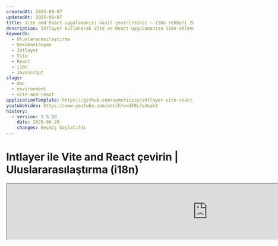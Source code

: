 ```yaml
---
createdAt: 2025-09-07
updatedAt: 2025-09-07
title: Vite and React uygulamanızı nasıl çevirirsiniz – i18n rehberi 2025
description: Intlayer kullanarak Vite ve React uygulamanıza i18n eklemeyi öğrenin. Bu kılavuzu takip ederek uygulamanızı çok dilli hale getirin.
keywords:
  - Uluslararasılaştırma
  - Dokümantasyon
  - Intlayer
  - Vite
  - React
  - i18n
  - JavaScript
slugs:
  - doc
  - environment
  - vite-and-react
applicationTemplate: https://github.com/aymericzip/intlayer-vite-react-template
youtubeVideo: https://www.youtube.com/watch?v=dS9L7uJeak4
history:
  - version: 5.5.10
    date: 2025-06-29
    changes: Geçmiş başlatıldı
---
```


# Intlayer ile Vite and React çevirin | Uluslararasılaştırma (i18n)

<iframe title="Vite ve React için en iyi i18n çözümü? Intlayer'ı keşfedin" class="m-auto aspect-[16/9] w-full overflow-hidden rounded-lg border-0" allow="autoplay; gyroscope;" loading="lazy" width="1080" height="auto" src="https://www.youtube.com/embed/dS9L7uJeak4?si=VaKmrYMmXjo3xpk2"/>

GitHub'da [Uygulama Şablonu](https://github.com/aymericzip/intlayer-vite-react-template)'na bakın.

## Intlayer Nedir?

**Intlayer**, modern web uygulamalarında çok dilli desteği basitleştirmek için tasarlanmış yenilikçi, açık kaynaklı bir uluslararasılaştırma (i18n) kütüphanesidir.

Intlayer ile şunları yapabilirsiniz:

- **Bileşen düzeyinde açıklayıcı sözlükler kullanarak çevirileri kolayca yönetin**.
- **Meta verileri, rotaları ve içeriği dinamik olarak yerelleştirin**.
- **Otomatik oluşturulan türlerle TypeScript desteği sağlayın**, böylece otomatik tamamlama ve hata algılama iyileşir.
- **Dinamik yerel ayar algılama ve anahtarlama gibi gelişmiş özelliklerden yararlanın**.

---

## Vite ve React Uygulamasında Intlayer Kurulumu İçin Adım Adım Kılavuz

### Adım 1: Bağımlılıkları Kurma

Gerekli paketleri npm kullanarak kurun:

```bash packageManager="npm"
npm install intlayer react-intlayer
npm install vite-intlayer --save-dev
```

```bash packageManager="pnpm"
pnpm add intlayer react-intlayer
pnpm add vite-intlayer --save-dev
```

```bash packageManager="yarn"
yarn add intlayer react-intlayer
yarn add vite-intlayer --save-dev
```

- **intlayer**

  Yapılandırma yönetimi, çeviri, [içerik bildirimi](https://github.com/aymericzip/intlayer/blob/main/docs/docs/en/dictionary/content_file.md), dönüştürme ve [CLI komutları](https://github.com/aymericzip/intlayer/blob/main/docs/docs/en/intlayer_cli.md) için uluslararasılaştırma araçları sağlayan çekirdek paket.

- **react-intlayer**
  React uygulamasıyla Intlayer'ı entegre eden paket. React uluslararasılaştırması için bağlam sağlayıcıları ve kancalar sağlar.

- **vite-intlayer**
  [Vite bundler](https://vite.dev/guide/why.html#why-bundle-for-production) ile Intlayer'ı entegre etmek için Vite eklentisini ve kullanıcının tercih ettiği yerel ayarı algılamak, çerezleri yönetmek ve URL yönlendirmesi yapmak için middleware'i içerir.

### Adım 2: Projenizi Yapılandırma

Uygulamanızın dillerini yapılandırmak için bir yapılandırma dosyası oluşturun:

```typescript fileName="intlayer.config.ts" codeFormat="typescript"
import { Locales, type IntlayerConfig } from "intlayer";

const config: IntlayerConfig = {
  internationalization: {
    locales: [
      Locales.ENGLISH,
      Locales.FRENCH,
      Locales.SPANISH,
      // Diğer yerel ayarlarınız
    ],
    defaultLocale: Locales.ENGLISH,
  },
};

export default config;
```

```javascript fileName="intlayer.config.mjs" codeFormat="esm"
import { Locales } from "intlayer";

/** @type {import('intlayer').IntlayerConfig} */
const config = {
  internationalization: {
    locales: [
      Locales.ENGLISH,
      Locales.FRENCH,
      Locales.SPANISH,
      // Diğer yerel ayarlarınız
    ],
    defaultLocale: Locales.ENGLISH,
  },
};

export default config;
```

```javascript fileName="intlayer.config.cjs" codeFormat="commonjs"
const { Locales } = require("intlayer");

/** @type {import('intlayer').IntlayerConfig} */
const config = {
  internationalization: {
    locales: [
      Locales.ENGLISH,
      Locales.FRENCH,
      Locales.SPANISH,
      // Diğer yerel ayarlarınız
    ],
    defaultLocale: Locales.ENGLISH,
  },
};

module.exports = config;
```

> Bu yapılandırma dosyası aracılığıyla, yerelleştirilmiş URL'leri, middleware yönlendirmesini, çerez adlarını, içerik bildiriminizin konumunu ve uzantısını, Intlayer günlüklerini konsolda devre dışı bırakmayı ve daha fazlasını ayarlayabilirsiniz. Kullanılabilir parametrelerin tam listesi için [yapılandırma dokümantasyonuna](https://github.com/aymericzip/intlayer/blob/main/docs/docs/en/configuration.md) bakın.

### Adım 3: Intlayer'ı Vite Yapılandırmanıza Entegre Etme

Vite yapılandırmanıza intlayer eklentisini ekleyin.

```typescript fileName="vite.config.ts" codeFormat="typescript"
import { defineConfig } from "vite";
import react from "@vitejs/plugin-react-swc";
import { intlayer } from "vite-intlayer";

// https://vitejs.dev/config/
export default defineConfig({
  plugins: [react(), intlayer()],
});
```

```javascript fileName="vite.config.mjs" codeFormat="esm"
import { defineConfig } from "vite";
import react from "@vitejs/plugin-react-swc";
import { intlayer } from "vite-intlayer";

// https://vitejs.dev/config/
export default defineConfig({
  plugins: [react(), intlayer()],
});
```

```javascript fileName="vite.config.cjs" codeFormat="commonjs"
const { defineConfig } = require("vite");
const react = "@vitejs/plugin-react-swc";
const { intlayer } = require("vite-intlayer");

// https://vitejs.dev/config/
module.exports = defineConfig({
  plugins: [react(), intlayer()],
});
```

> `intlayer()` Vite eklentisi, Vite ile Intlayer'ı entegre etmek için kullanılır. İçerik bildirimi dosyalarının oluşturulmasını sağlar ve bunları geliştirme modunda izler. Ayrıca Intlayer ortam değişkenlerini Vite uygulaması içinde tanımlar. Ek olarak, performansı optimize etmek için takma adlar sağlar.

### Adım 4: İçeriğinizi Bildirin

Çevirileri depolamak için içerik bildiriminizi oluşturun ve yönetin:

```tsx fileName="src/app.content.tsx" contentDeclarationFormat="typescript"
import { t, type Dictionary } from "intlayer";
import type { ReactNode } from "react";

const appContent = {
  key: "app",
  content: {
    viteLogo: t({
      en: "Vite logo",
      fr: "Logo Vite",
      es: "Logo Vite",
    }),
    reactLogo: t({
      en: "React logo",
      fr: "Logo React",
      es: "Logo React",
    }),

    title: "Vite + React",

    count: t({
      en: "count is ",
      fr: "le compte est ",
      es: "el recuento es ",
    }),

    edit: t<ReactNode>({
      en: (
        <>
          Edit <code>src/App.tsx</code> and save to test HMR
        </>
      ),
      fr: (
        <>
          Éditez <code>src/App.tsx</code> et enregistrez pour tester HMR
        </>
      ),
      es: (
        <>
          Edita <code>src/App.tsx</code> y guarda para probar HMR
        </>
      ),
    }),

    readTheDocs: t({
      en: "Click on the Vite and React logos to learn more",
      fr: "Cliquez sur les logos Vite et React pour en savoir plus",
      es: "Haga clic en los logotipos de Vite y React para obtener más información",
    }),
  },
} satisfies Dictionary;

export default appContent;
```

```javascript fileName="src/app.content.mjs" contentDeclarationFormat="esm"
import { t } from "intlayer";

/** @type {import('intlayer').Dictionary} */
const appContent = {
  key: "app",
  content: {
    viteLogo: t({
      en: "Vite logo",
      fr: "Logo Vite",
      es: "Logo Vite",
    }),
    reactLogo: t({
      en: "React logo",
      fr: "Logo React",
      es: "Logo React",
    }),

    title: "Vite + React",

    count: t({
      en: "count is ",
      fr: "le compte est ",
      es: "el recuento es ",
    }),

    edit:
      t <
      ReactNode >
      {
        // React düğümünü içeriğinizde kullanıyorsanız React'i içe aktarmayı unutmayın
        en: (
          <>
            Edit <code>src/App.tsx</code> and save to test HMR
          </>
        ),
        fr: (
          <>
            Éditez <code>src/App.tsx</code> et enregistrez pour tester HMR
          </>
        ),
        es: (
          <>
            Edita <code>src/App.tsx</code> y guarda para probar HMR
          </>
        ),
      },

    readTheDocs: t({
      en: "Click on the Vite and React logos to learn more",
      fr: "Cliquez sur les logos Vite et React pour en savoir plus",
      es: "Haga clic en los logotipos de Vite y React para obtener más información",
    }),
  },
};

export default appContent;
```

```javascript fileName="src/app.content.cjs" contentDeclarationFormat="commonjs"
const { t } = require("intlayer");

/** @type {import('intlayer').Dictionary} */
const appContent = {
  key: "app",
  content: {
    viteLogo: t({
      en: "Vite logo",
      fr: "Logo Vite",
      es: "Logo Vite",
    }),
    reactLogo: t({
      en: "React logo",
      fr: "Logo React",
      es: "Logo React",
    }),

    title: "Vite + React",

    count: t({
      en: "count is ",
      fr: "le compte est ",
      es: "el recuento es ",
    }),

    edit:
      t <
      ReactNode >
      {
        // React düğümünü içeriğinizde kullanıyorsanız React'i içe aktarmayı unutmayın
        en: (
          <>
            Edit <code>src/App.tsx</code> and save to test HMR
          </>
        ),
        fr: (
          <>
            Éditez <code>src/App.tsx</code> et enregistrez pour tester HMR
          </>
        ),
        es: (
          <>
            Edita <code>src/App.tsx</code> y guarda para probar HMR
          </>
        ),
      },

    readTheDocs: t({
      en: "Click on the Vite and React logos to learn more",
      fr: "Cliquez sur les logos Vite et React pour en savoir plus",
      es: "Haga clic en los logotipos de Vite ve React para obtener más bilgi",
    }),
  },
};

module.exports = appContent;
```

```json fileName="src/app.content.json" contentDeclarationFormat="json"
{
  "$schema": "https://intlayer.org/schema.json",
  "key": "app",
  "content": {
    "viteLogo": {
      "nodeType": "translation",
      "translation": {
        "en": "Vite logo",
        "fr": "Logo Vite",
        "es": "Logo Vite"
      }
    },
    "reactLogo": {
      "nodeType": "translation",
      "translation": {
        "en": "React logo",
        "fr": "Logo React",
        "es": "Logo React"
      }
    },
    "title": {
      "nodeType": "translation",
      "translation": {
        "en": "Vite + React",
        "fr": "Vite + React",
        "es": "Vite + React"
      }
    },
    "count": {
      "nodeType": "translation",
      "translation": {
        "en": "count is ",
        "fr": "le compte est ",
        "es": "el recuento es "
      }
    },
    "edit": {
      "nodeType": "translation",
      "translation": {
        "en": "Edit src/App.tsx and save to test HMR",
        "fr": "Éditez src/App.tsx et enregistrez pour tester HMR",
        "es": "Edita src/App.tsx y guarda para probar HMR"
      }
    },
    "readTheDocs": {
      "nodeType": "translation",
      "translation": {
        "en": "Click on the Vite and React logos to learn more",
        "fr": "Cliquez sur les logos Vite et React pour en savoir plus",
        "es": "Haga clic en los logotipos de Vite ve React para obtener más bilgi"
      }
    }
  }
}
```

> İçerik bildiriminiz uygulamanızın herhangi bir yerine yerleştirilebilir, yeter ki `contentDir` dizinine dahil edilsin (varsayılan olarak `./src`). Ve içerik bildirimi dosya uzantısı ile eşleşsin (varsayılan olarak `.content.{json,ts,tsx,js,jsx,mjs,mjx,cjs,cjx}`).

> Daha fazla ayrıntı için [içerik bildirimi dokümantasyonuna](https://github.com/aymericzip/intlayer/blob/main/docs/docs/en/dictionary/content_file.md) bakın.

> İçerik dosyanız TSX kodu içeriyorsa, `import React from "react";`'ı içerik dosyanıza dahil etmeyi düşünün.

### Adım 5: Kodunuzda Intlayer'ı Kullanın

Uygulamanız boyunca içerik sözlüklerinize erişin:

```tsx {5,9} fileName="src/App.tsx" codeFormat="typescript"
import { useState, type FC } from "react";
import reactLogo from "./assets/react.svg";
import viteLogo from "/vite.svg";
import "./App.css";
import { IntlayerProvider, useIntlayer } from "react-intlayer";

const AppContent: FC = () => {
  const [count, setCount] = useState(0);
  const content = useIntlayer("app");

  return (
    <>
      <div>
        <a href="https://vitejs.dev" target="_blank">
          <img src={viteLogo} className="logo" alt={content.viteLogo.value} />
        </a>
        <a href="https://react.dev" target="_blank">
          <img
            src={reactLogo}
            className="logo react"
            alt={content.reactLogo.value}
          />
        </a>
      </div>
      <h1>{content.title}</h1>
      <div className="card">
        <button onClick={() => setCount((count) => count + 1)}>
          {content.count}
          {count}
        </button>
        <p>{content.edit}</p>
      </div>
      <p className="read-the-docs">{content.readTheDocs}</p>
    </>
  );
};

const App: FC = () => (
  <IntlayerProvider>
    <AppContent />
  </IntlayerProvider>
);

export default App;
```

```tsx {5,9} fileName="src/App.msx" codeFormat="esm"
import { useState } from "react";
import reactLogo from "./assets/react.svg";
import viteLogo from "/vite.svg";
import "./App.css";
import { IntlayerProvider, useIntlayer } from "react-intlayer";

const AppContent = () => {
  const [count, setCount] = useState(0);
  const content = useIntlayer("app");

  return (
    <>
      <div>
        <a href="https://vitejs.dev" target="_blank">
          <img src={viteLogo} className="logo" alt={content.viteLogo.value} />
        </a>
        <a href="https://react.dev" target="_blank">
          <img
            src={reactLogo}
            className="logo react"
            alt={content.reactLogo.value}
          />
        </a>
      </div>
      <h1>{content.title}</h1>
      <div className="card">
        <button onClick={() => setCount((count) => count + 1)}>
          {content.count}
          {count}
        </button>
        <p>{content.edit}</p>
      </div>
      <p className="read-the-docs">{content.readTheDocs}</p>
    </>
  );
};

const App = () => (
  <IntlayerProvider>
    <AppContent />
  </IntlayerProvider>
);

export default App;
```

```tsx {5,9} fileName="src/App.csx" codeFormat="commonjs"
const { useState } = require("react");
const reactLogo = require("./assets/react.svg");
const viteLogo = require("/vite.svg");
require("./App.css");
const { IntlayerProvider, useIntlayer } = require("react-intlayer");

const AppContent = () => {
  const [count, setCount] = useState(0);
  const content = useIntlayer("app");

  return (
    <>
      <div>
        <a href="https://vitejs.dev" target="_blank">
          <img src={viteLogo} className="logo" alt={content.viteLogo.value} />
        </a>
        <a href="https://react.dev" target="_blank">
          <img
            src={reactLogo}
            className="logo react"
            alt={content.reactLogo.value}
          />
        </a>
      </div>
      <h1>{content.title}</h1>
      <div className="card">
        <button onClick={() => setCount((count) => count + 1)}>
          {content.count}
          {count}
        </button>
        <p>{content.edit}</p>
      </div>
      <p className="read-the-docs">{content.readTheDocs}</p>
    </>
  );
};

const App = () => (
  <IntlayerProvider>
    <AppContent />
  </IntlayerProvider>
);

module.exports = App;
```

> İçeriğinizi bir `string` niteliğinde kullanmak istediğinizde, `alt`, `title`, `href`, `aria-label` vb. gibi, işlevin değerini çağırmanız gerekir:

> ```jsx
> <img src={content.image.src.value} alt={content.image.value} />
> ```

> `useIntlayer` kancası hakkında daha fazla bilgi edinmek için [dokümantasyona](https://github.com/aymericzip/intlayer/blob/main/docs/docs/en/packages/react-intlayer/useIntlayer.md) bakın.

### (İsteğe Bağlı) Adım 6: İçeriğinizin Dilini Değiştirin

İçeriğinizin dilini değiştirmek için `useLocale` kancasından sağlanan `setLocale` işlevini kullanabilirsiniz. Bu işlev uygulamanın yerel ayarını ayarlamanıza ve içeriği buna göre güncellemenize olanak tanır.

```tsx fileName="src/components/LocaleSwitcher.tsx" codeFormat="typescript"
import type { FC } from "react";
import { Locales } from "intlayer";
import { useLocale } from "react-intlayer";

const LocaleSwitcher: FC = () => {
  const { setLocale } = useLocale();

  return (
    <button onClick={() => setLocale(Locales.ENGLISH)}>
      Dili İngilizce'ye Değiştir
    </button>
  );
};
```

```jsx fileName="src/components/LocaleSwitcher.msx" codeFormat="esm"
import { Locales } from "intlayer";
import { useLocale } from "react-intlayer";

const LocaleSwitcher = () => {
  const { setLocale } = useLocale();

  return (
    <button onClick={() => setLocale(Locales.ENGLISH)}>
      Dili İngilizce'ye Değiştir
    </button>
  );
};
```

```jsx fileName="src/components/LocaleSwitcher.csx" codeFormat="commonjs"
const { Locales } = require("intlayer");
const { useLocale } = require("react-intlayer");

const LocaleSwitcher = () => {
  const { setLocale } = useLocale();

  return (
    <button onClick={() => setLocale(Locales.ENGLISH)}>
      Dili İngilizce'ye Değiştir
    </button>
  );
};
```

> `useLocale` kancası hakkında daha fazla bilgi edinmek için [dokümantasyona](https://github.com/aymericzip/intlayer/blob/main/docs/docs/en/packages/react-intlayer/useLocale.md) bakın.

### (İsteğe Bağlı) Adım 7: Uygulamanıza Yerelleştirilmiş Yönlendirme Ekleyin

Bu adımın amacı, her dil için benzersiz rotalar oluşturmaktır. Bu, SEO ve SEO dostu URL'ler için kullanışlıdır.
Örnek:

```plaintext
- https://example.com/about
- https://example.com/es/about
- https://example.com/fr/about
```

> Varsayılan olarak, rotalar varsayılan yerel ayar için öneklenmez. Varsayılan yerel ayarı öneklemek istiyorsanız, yapılandırmanızda `middleware.prefixDefault` seçeneğini `true` olarak ayarlayabilirsiniz. Daha fazla bilgi için [yapılandırma dokümantasyonuna](https://github.com/aymericzip/intlayer/blob/main/docs/docs/en/configuration.md) bakın.

Uygulamanıza yerelleştirilmiş yönlendirme eklemek için, uygulamanızın rotalarını saran ve yerel ayar tabanlı yönlendirmeyi yöneten bir `LocaleRouter` bileşeni oluşturabilirsiniz. [React Router](https://reactrouter.com/home) kullanarak bir örnek aşağıda verilmiştir:

```tsx fileName="src/components/LocaleRouter.tsx"  codeFormat="typescript"
// Gerekli bağımlılıkları ve işlevleri içe aktar
import { type Locales, configuration, getPathWithoutLocale } from "intlayer"; // Intlayer'dan yardımcı işlevler ve türler
import type { FC, PropsWithChildren } from "react"; // React türleri işlevsel bileşenler ve props için
import { IntlayerProvider } from "react-intlayer"; // Uluslararasılaştırma bağlam sağlayıcısı
import {
  BrowserRouter,
  Routes,
  Route,
  Navigate,
  useLocation,
} from "react-router-dom"; // Navigasyonu yönetmek için yönlendirici bileşenleri

// Intlayer'dan yapılandırmayı çıkar
const { internationalization, middleware } = configuration;
const { locales, defaultLocale } = internationalization;

/**
 * Yerelleştirme ve uygun yerel ayar bağlamıyla çocukları saran bir bileşen.
 * URL tabanlı yerel ayar algılama ve doğrulama yönetir.
 */
const AppLocalized: FC<PropsWithChildren<{ locale: Locales }>> = ({
  children,
  locale,
}) => {
  const { pathname, search } = useLocation(); // Geçerli URL yolunu al

  // Sağlanmadıysa varsayılan yerel ayara geri dön
  const currentLocale = locale ?? defaultLocale;

  // Temel bir yol oluşturmak için yoldan yerel ayar önekini kaldır
  const pathWithoutLocale = getPathWithoutLocale(
    pathname // Geçerli URL yolu
  );

  /**
   * middleware.prefixDefault true ise, varsayılan yerel ayar her zaman öneklenmelidir.
   */
  if (middleware.prefixDefault) {
    // Yerel ayarı doğrula
    if (!locale || !locales.includes(locale)) {
      // Güncellenmiş yol ile varsayılan yerel ayara yönlendir
      return (
        <Navigate
          to={`/${defaultLocale}/${pathWithoutLocale}${search}`}
          replace // Geçerli geçmiş girişini yenisiyle değiştir
        />
      );
    }

    // Geçerli yerel ayarı ayarlayarak çocukları IntlayerProvider ile sar
    return (
      <IntlayerProvider locale={currentLocale}>{children}</IntlayerProvider>
    );
  } else {
    /**
     * middleware.prefixDefault false olduğunda, varsayılan yerel ayar öneklenmez.
     * Geçerli yerel ayar geçerli olduğundan ve varsayılan yerel ayar olmadığından emin ol.
     */
    if (
      currentLocale.toString() !== defaultLocale.toString() &&
      !locales
        .filter(
          (locale) => locale.toString() !== defaultLocale.toString() // Varsayılan yerel ayarı hariç tut
        )
        .includes(currentLocale) // Geçerli yerel ayar geçerli yerel ayarlar listesinde mi kontrol et
    ) {
      // Yerel ayar öneki olmadan yola yönlendir
      return <Navigate to={`${pathWithoutLocale}${search}`} replace />;
    }

    // Geçerli yerel ayarı ayarlayarak çocukları IntlayerProvider ile sar
    return (
      <IntlayerProvider locale={currentLocale}>{children}</IntlayerProvider>
    );
  }
};

/**
 * Yerel ayar özel rotaları ayarlayan bir yönlendirici bileşen.
 * React Router kullanarak navigasyonu yönetir ve yerelleştirilmiş bileşenleri işler.
 */
export const LocaleRouter: FC<PropsWithChildren> = ({ children }) => (
  <BrowserRouter>
    <Routes>
      {locales
        .filter(
          (locale) => middleware.prefixDefault || locale !== defaultLocale
        )
        .map((locale) => (
          <Route
            // Yerel ayarı yakalayan rota deseni (örneğin, /en/, /fr/) ve sonraki tüm yolları eşleştir
            path={`/${locale}/*`}
            key={locale}
            element={<AppLocalized locale={locale}>{children}</AppLocalized>} // Yerel ayar yönetimiyle çocukları sar
          />
        ))}

      {
        // Varsayılan yerel ayar öneki devre dışı bırakılmışsa, kök yolda çocukları doğrudan işle
        !middleware.prefixDefault && (
          <Route
            path="*"
            element={
              <AppLocalized locale={defaultLocale}>{children}</AppLocalized>
            } // Yerel ayar yönetimiyle çocukları sar
          />
        )
      }
    </Routes>
  </BrowserRouter>
);
```

```jsx fileName="src/components/LocaleRouter.mjx" codeFormat="esm"
// Gerekli bağımlılıkları ve işlevleri içe aktar
import { configuration, getPathWithoutLocale } from "intlayer"; // Intlayer'dan yardımcı işlevler ve türler
// Intlayer'dan yardımcı işlevler ve türler
import { IntlayerProvider } from "react-intlayer"; // Uluslararasılaştırma bağlam sağlayıcısı
import {
  BrowserRouter,
  Routes,
  Route,
  Navigate,
  useLocation,
} from "react-router-dom"; // Navigasyonu yönetmek için yönlendirici bileşenleri

// Intlayer'dan yapılandırmayı çıkar
const { internationalization, middleware } = configuration;
const { locales, defaultLocale } = internationalization;

/**
 * Yerelleştirme ve uygun yerel ayar bağlamıyla çocukları saran bir bileşen.
 * URL tabanlı yerel ayar algılama ve doğrulama yönetir.
 */
const AppLocalized = ({ children, locale }) => {
  const { pathname, search } = useLocation(); // Geçerli URL yolunu al

  // Sağlanmadıysa varsayılan yerel ayara geri dön
  const currentLocale = locale ?? defaultLocale;

  // Temel bir yol oluşturmak için yoldan yerel ayar önekini kaldır
  const pathWithoutLocale = getPathWithoutLocale(
    pathname // Geçerli URL yolu
  );

  /**
   * middleware.prefixDefault true ise, varsayılan yerel ayar her zaman öneklenmelidir.
   */
  if (middleware.prefixDefault) {
    // Yerel ayarı doğrula
    if (!locale || !locales.includes(locale)) {
      // Güncellenmiş yol ile varsayılan yerel ayara yönlendir
      return (
        <Navigate
          to={`/${defaultLocale}/${pathWithoutLocale}${search}`}
          replace // Geçerli geçmiş girişini yenisiyle değiştir
        />
      );
    }

    // Geçerli yerel ayarı ayarlayarak çocukları IntlayerProvider ile sar
    return (
      <IntlayerProvider locale={currentLocale}>{children}</IntlayerProvider>
    );
  } else {
    /**
     * middleware.prefixDefault false olduğunda, varsayılan yerel ayar öneklenmez.
     * Geçerli yerel ayar geçerli olduğundan ve varsayılan yerel ayar olmadığından emin ol.
     */
    if (
      currentLocale.toString() !== defaultLocale.toString() &&
      !locales
        .filter(
          (locale) => locale.toString() !== defaultLocale.toString() // Varsayılan yerel ayarı hariç tut
        )
        .includes(currentLocale) // Geçerli yerel ayar geçerli yerel ayarlar listesinde mi kontrol et
    ) {
      // Yerel ayar öneki olmadan yola yönlendir
      return <Navigate to={`${pathWithoutLocale}${search}`} replace />;
    }

    // Geçerli yerel ayarı ayarlayarak çocukları IntlayerProvider ile sar
    return (
      <IntlayerProvider locale={currentLocale}>{children}</IntlayerProvider>
    );
  }
};

/**
 * Yerel ayar özel rotaları ayarlayan bir yönlendirici bileşen.
 * React Router kullanarak navigasyonu yönetir ve yerelleştirilmiş bileşenleri işler.
 */
export const LocaleRouter = ({ children }) => (
  <BrowserRouter>
    <Routes>
      {locales
        .filter(
          (locale) => middleware.prefixDefault || locale !== defaultLocale
        )
        .map((locale) => (
          <Route
            // Yerel ayarı yakalayan rota deseni (örneğin, /en/, /fr/) ve sonraki tüm yolları eşleştir
            path={`/${locale}/*`}
            key={locale}
            element={<AppLocalized locale={locale}>{children}</AppLocalized>} // Yerel ayar yönetimiyle çocukları sar
          />
        ))}

      {
        // Varsayılan yerel ayar öneki devre dışı bırakılmışsa, kök yolda çocukları doğrudan işle
        !middleware.prefixDefault && (
          <Route
            path="*"
            element={
              <AppLocalized locale={defaultLocale}>{children}</AppLocalized>
            } // Yerel ayar yönetimiyle çocukları sar
          />
        )
      }
    </Routes>
  </BrowserRouter>
);
```

```jsx fileName="src/components/LocaleRouter.cjx" codeFormat="commonjs"
// Gerekli bağımlılıkları ve işlevleri içe aktar
const { configuration, getPathWithoutLocale } = require("intlayer"); // Intlayer'dan yardımcı işlevler ve türler
const { IntlayerProvider, useLocale } = require("react-intlayer"); // Uluslararasılaştırma bağlam sağlayıcısı
const {
  BrowserRouter,
  Routes,
  Route,
  Navigate,
  useLocation,
} = require("react-router-dom"); // Navigasyonu yönetmek için yönlendirici bileşenleri

// Intlayer'dan yapılandırmayı çıkar
const { internationalization, middleware } = configuration;
const { locales, defaultLocale } = internationalization;

/**
 * Yerelleştirme ve uygun yerel ayar bağlamıyla çocukları saran bir bileşen.
 * URL tabanlı yerel ayar algılama ve doğrulama yönetir.
 */
const AppLocalized = ({ children, locale }) => {
  const { pathname, search } = useLocation(); // Geçerli URL yolunu al

  // Sağlanmadıysa varsayılan yerel ayara geri dön
  const currentLocale = locale ?? defaultLocale;

  // Temel bir yol oluşturmak için yoldan yerel ayar önekini kaldır
  const pathWithoutLocale = getPathWithoutLocale(
    pathname // Geçerli URL yolu
  );

  /**
   * middleware.prefixDefault true ise, varsayılan yerel ayar her zaman öneklenmelidir.
   */
  if (middleware.prefixDefault) {
    // Yerel ayarı doğrula
    if (!locale || !locales.includes(locale)) {
      // Güncellenmiş yol ile varsayılan yerel ayara yönlendir
      return (
        <Navigate
          to={`/${defaultLocale}/${pathWithoutLocale}${search}`}
          replace // Geçerli geçmiş girişini yenisiyle değiştir
        />
      );
    }

    // Geçerli yerel ayarı ayarlayarak çocukları IntlayerProvider ile sar
    return (
      <IntlayerProvider locale={currentLocale}>{children}</IntlayerProvider>
    );
  } else {
    /**
     * middleware.prefixDefault false olduğunda, varsayılan yerel ayar öneklenmez.
     * Geçerli yerel ayar geçerli olduğundan ve varsayılan yerel ayar olmadığından emin ol.
     */
    if (
      currentLocale.toString() !== defaultLocale.toString() &&
      !locales
        .filter(
          (locale) => locale.toString() !== defaultLocale.toString() // Varsayılan yerel ayarı hariç tut
        )
        .includes(currentLocale) // Geçerli yerel ayar geçerli yerel ayarlar listesinde mi kontrol et
    ) {
      // Yerel ayar öneki olmadan yola yönlendir
      return <Navigate to={`${pathWithoutLocale}${search}`} replace />;
    }

    // Geçerli yerel ayarı ayarlayarak çocukları IntlayerProvider ile sar
    return (
      <IntlayerProvider locale={currentLocale}>{children}</IntlayerProvider>
    );
  }
};

/**
 * Yerel ayar özel rotaları ayarlayan bir yönlendirici bileşen.
 * React Router kullanarak navigasyonu yönetir ve yerelleştirilmiş bileşenleri işler.
 */
const LocaleRouter = ({ children }) => (
  <BrowserRouter>
    <Routes>
      {locales
        .filter(
          (locale) => middleware.prefixDefault || locale !== defaultLocale
        )
        .map((locale) => (
          <Route
            // Yerel ayarı yakalayan rota deseni (örneğin, /en/, /fr/) ve sonraki tüm yolları eşleştir
            path={`/${locale}/*`}
            key={locale}
            element={<AppLocalized locale={locale}>{children}</AppLocalized>} // Yerel ayar yönetimiyle çocukları sar
          />
        ))}

      {
        // Varsayılan yerel ayar öneki devre dışı bırakılmışsa, kök yolda çocukları doğrudan işle
        !middleware.prefixDefault && (
          <Route
            path="*"
            element={
              <AppLocalized locale={defaultLocale}>{children}</AppLocalized>
            } // Yerel ayar yönetimiyle çocukları sar
          />
        )
      }
    </Routes>
  </BrowserRouter>
);
```

Ardından, `LocaleRouter` bileşenini uygulamanızda kullanabilirsiniz:

```tsx fileName="src/App.tsx" codeFormat="typescript"
import { LocaleRouter } from "./components/LocaleRouter";
import type { FC } from "react";

// ... AppContent bileşeniniz

const App: FC = () => (
  <LocaleRouter>
    <AppContent />
  </LocaleRouter>
);
```

```jsx fileName="src/App.mjx" codeFormat="esm"
import { LocaleRouter } from "./components/LocaleRouter";

// ... AppContent bileşeniniz

const App = () => (
  <LocaleRouter>
    <AppContent />
  </LocaleRouter>
);
```

```jsx fileName="src/App.cjx" codeFormat="commonjs"
const { LocaleRouter } = require("./components/LocaleRouter");

// ... AppContent bileşeniniz

const App = () => (
  <LocaleRouter>
    <AppContent />
  </LocaleRouter>
);
```

Paralel olarak, uygulamanıza sunucu tarafı yönlendirme eklemek için `intlayerMiddleware`'i de kullanabilirsiniz. Bu eklenti, URL'ye göre geçerli yerel ayarı otomatik olarak algılar ve uygun yerel ayar çerezini ayarlar. Hiç yerel ayar belirtilmezse, eklenti kullanıcının tarayıcı dil tercihlerine göre en uygun yerel ayarı belirler. Hiç yerel ayar algılanmazsa, varsayılan yerel ayara yönlendirir.

> Not: Üretimde `intlayerMiddleware`'i kullanmak için `vite-intlayer` paketini `devDependencies`'den `dependencies`'e taşımalısınız.

```typescript {3,7} fileName="vite.config.ts" codeFormat="typescript"
import { defineConfig } from "vite";
import react from "@vitejs/plugin-react-swc";
import { intlayer, intlayerMiddleware } from "vite-intlayer";

// https://vitejs.dev/config/
export default defineConfig({
  plugins: [react(), intlayer(), intlayerMiddleware()],
});
```

```javascript {3,7} fileName="vite.config.mjs" codeFormat="esm"
import { defineConfig } from "vite";
import react from "@vitejs/plugin-react-swc";
import { intlayer, intlayerMiddleware } from "vite-intlayer";

// https://vitejs.dev/config/
export default defineConfig({
  plugins: [react(), intlayer(), intlayerMiddleware()],
});
```

```javascript {3,7} fileName="vite.config.cjs" codeFormat="commonjs"
const { defineConfig } = require("vite");
const react = "@vitejs/plugin-react-swc";
const { intlayer, intlayerMiddleware } = require("vite-intlayer");

// https://vitejs.dev/config/
module.exports = defineConfig({
  plugins: [react(), intlayer(), intlayerMiddleware()],
});
```

### (İsteğe Bağlı) Adım 8: Yerel ayar değiştiğinde URL'yi değiştirin

Yerel ayar değiştiğinde URL'yi değiştirmek için `useLocale` kancasından sağlanan `onLocaleChange` prop'unu kullanabilirsiniz. Paralel olarak, URL yolunu güncellemek için `useLocation` ve `useNavigate` kancalarını `react-router-dom`'dan kullanabilirsiniz.

```tsx fileName="src/components/LocaleSwitcher.tsx" codeFormat="typescript"
import { useLocation, useNavigate } from "react-router-dom";
import {
  Locales,
  getHTMLTextDir,
  getLocaleName,
  getLocalizedUrl,
} from "intlayer";
import { useLocale } from "react-intlayer";
import { type FC } from "react";

const LocaleSwitcher: FC = () => {
  const { pathname, search } = useLocation(); // Geçerli URL yolunu al. Örnek: /fr/about?foo=bar
  const navigate = useNavigate();

  const { locale, availableLocales, setLocale } = useLocale({
    onLocaleChange: (locale) => {
      // Güncellenmiş yerel ayar ile URL'yi oluştur
      // Örnek: /es/about?foo=bar
      const pathWithLocale = getLocalizedUrl(`${pathname}${search}`, locale);

      // URL yolunu güncelle
      navigate(pathWithLocale);
    },
  });

  return (
    <div>
      <button popoverTarget="localePopover">{getLocaleName(locale)}</button>
      <div id="localePopover" popover="auto">
        {availableLocales.map((localeItem) => (
          <a
            href={getLocalizedUrl(location.pathname, localeItem)}
            hrefLang={localeItem}
            aria-current={locale === localeItem ? "page" : undefined}
            onClick={(e) => {
              e.preventDefault();
              setLocale(localeItem);
            }}
            key={localeItem}
          >
            <span>
              {/* Yerel ayar - örn. FR */}
              {localeItem}
            </span>
            <span>
              {/* Kendi yerel ayarındaki dil - örn. Français */}
              {getLocaleName(localeItem, locale)}
            </span>
            <span dir={getHTMLTextDir(localeItem)} lang={localeItem}>
              {/* Geçerli yerel ayar set edildiğinde İspanyolca olarak Fransızca - örn. Francés */}
              {getLocaleName(localeItem)}
            </span>
            <span dir="ltr" lang={Locales.ENGLISH}>
              {/* İngilizce olarak dil - örn. French */}
              {getLocaleName(localeItem, Locales.ENGLISH)}
            </span>
          </a>
        ))}
      </div>
    </div>
  );
};
```

```jsx fileName="src/components/LocaleSwitcher.msx" codeFormat="esm"
import { useLocation, useNavigate } from "react-router-dom";
import {
  Locales,
  getHTMLTextDir,
  getLocaleName,
  getLocalizedUrl,
} from "intlayer";
import { useLocale } from "react-intlayer";

const LocaleSwitcher = () => {
  const { pathname, search } = useLocation(); // Geçerli URL yolunu al. Örnek: /fr/about?foo=bar
  const navigate = useNavigate();

  const { locale, availableLocales, setLocale } = useLocale({
    onLocaleChange: (locale) => {
      // Güncellenmiş yerel ayar ile URL'yi oluştur
      // Örnek: /es/about?foo=bar
      const pathWithLocale = getLocalizedUrl(`${pathname}${search}`, locale);

      // URL yolunu güncelle
      navigate(pathWithLocale);
    },
  });

  return (
    <div>
      <button popoverTarget="localePopover">{getLocaleName(locale)}</button>
      <div id="localePopover" popover="auto">
        {availableLocales.map((localeItem) => (
          <a
            href={getLocalizedUrl(location.pathname, localeItem)}
            hrefLang={localeItem}
            aria-current={locale === localeItem ? "page" : undefined}
            onClick={(e) => {
              e.preventDefault();
              setLocale(localeItem);
            }}
            key={localeItem}
          >
            <span>
              {/* Yerel ayar - örn. FR */}
              {localeItem}
            </span>
            <span>
              {/* Kendi yerel ayarındaki dil - örn. Français */}
              {getLocaleName(localeItem, locale)}
            </span>
            <span dir={getHTMLTextDir(localeItem)} lang={localeItem}>
              {/* Geçerli yerel ayar set edildiğinde İspanyolca olarak Fransızca - örn. Francés */}
              {getLocaleName(localeItem)}
            </span>
            <span dir="ltr" lang={Locales.ENGLISH}>
              {/* İngilizce olarak dil - örn. French */}
              {getLocaleName(localeItem, Locales.ENGLISH)}
            </span>
          </a>
        ))}
      </div>
    </div>
  );
};
```

```jsx fileName="src/components/LocaleSwitcher.csx" codeFormat="commonjs"
const { useLocation, useNavigate } = require("react-router-dom");
const {
  Locales,
  getHTMLTextDir,
  getLocaleName,
  getLocalizedUrl,
} = require("intlayer");
const { useLocale } = require("react-intlayer");

const LocaleSwitcher = () => {
  const { pathname, search } = useLocation(); // Geçerli URL yolunu al. Örnek: /fr/about?foo=bar
  const navigate = useNavigate();

  const { locale, availableLocales, setLocale } = useLocale({
    onLocaleChange: (locale) => {
      // Güncellenmiş yerel ayar ile URL'yi oluştur
      // Örnek: /es/about?foo=bar
      const pathWithLocale = getLocalizedUrl(`${pathname}${search}`, locale);

      // URL yolunu güncelle
      navigate(pathWithLocale);
    },
  });

  return (
    <div>
      <button popoverTarget="localePopover">{getLocaleName(locale)}</button>
      <div id="localePopover" popover="auto">
        {availableLocales.map((localeItem) => (
          <a
            href={getLocalizedUrl(location.pathname, localeItem)}
            hrefLang={localeItem}
            aria-current={locale === localeItem ? "page" : undefined}
            onClick={(e) => {
              e.preventDefault();
              setLocale(localeItem);
            }}
            key={localeItem}
          >
            <span>
              {/* Yerel ayar - örn. FR */}
              {localeItem}
            </span>
            <span>
              {/* Kendi yerel ayarındaki dil - örn. Français */}
              {getLocaleName(localeItem, locale)}
            </span>
            <span dir={getHTMLTextDir(localeItem)} lang={localeItem}>
              {/* Geçerli yerel ayar set edildiğinde İspanyolca olarak Fransızca - örn. Francés */}
              {getLocaleName(localeItem)}
            </span>
            <span dir="ltr" lang={Locales.ENGLISH}>
              {/* İngilizce olarak dil - örn. French */}
              {getLocaleName(localeItem, Locales.ENGLISH)}
            </span>
          </a>
        ))}
      </div>
    </div>
  );
};
```

> Dokümantasyon referansları:
>
> - [`useLocale` kancası](https://github.com/aymericzip/intlayer/blob/main/docs/docs/en/packages/react-intlayer/useLocale.md)
> - [`getLocaleName` kancası](https://github.com/aymericzip/intlayer/blob/main/docs/docs/en/packages/intlayer/getLocaleName.md)
> - [`getLocalizedUrl` kancası](https://github.com/aymericzip/intlayer/blob/main/docs/docs/en/packages/intlayer/getLocalizedUrl.md)
> - [`getHTMLTextDir` kancası](https://github.com/aymericzip/intlayer/blob/main/docs/docs/en/packages/intlayer/getHTMLTextDir.md)
> - [`hrefLang` niteliği](https://developers.google.com/search/docs/specialty/international/localized-versions?hl=fr)
> - [`lang` niteliği](https://developer.mozilla.org/en-US/docs/Web/HTML/Global_attributes/lang)
> - [`dir` niteliği](https://developer.mozilla.org/en-US/docs/Web/HTML/Global_attributes/dir)
> - [`aria-current` niteliği](https://developer.mozilla.org/en-US/docs/Web/Accessibility/ARIA/Attributes/aria-current)

Aşağıda **güncellenmiş Adım 9** açıklamalar ve iyileştirilmiş kod örnekleriyle eklenmiştir:

---

### (İsteğe Bağlı) Adım 9: HTML Dil ve Yön Niteliklerini Değiştirin

Uygulamanız birden fazla dili desteklediğinde, geçerli yerel ayar ile eşleşmesi için `<html>` etiketinin `lang` ve `dir` niteliklerini güncellemek önemlidir. Bunu yapmak şunları sağlar:

- **Erişilebilirlik**: Ekran okuyucular ve yardımcı teknolojiler, içeriği doğru şekilde telaffuz etmek ve yorumlamak için doğru `lang` niteliğine güvenir.
- **Metin İşleme**: `dir` (yön) niteliği, metnin doğru sırada işlenmesini sağlar (örneğin, İngilizce için soldan sağa, Arapça veya İbranice için sağdan sola), okunabilirlik için gereklidir.
- **SEO**: Arama motorları, sayfanızın dilini belirlemek için `lang` niteliğini kullanır, arama sonuçlarında doğru yerelleştirilmiş içeriği sunmaya yardımcı olur.

Yerel ayar değiştiğinde bu nitelikleri dinamik olarak güncellemek, tüm desteklenen diller için tutarlı ve erişilebilir bir deneyim sağlar.

#### Kancayı Uygulama

Geçerli yerel ayara göre HTML niteliklerini yöneten özel bir kanca oluşturun. Kanca yerel ayar değişikliklerini dinler ve nitelikleri buna göre günceller:

```tsx fileName="src/hooks/useI18nHTMLAttributes.tsx" codeFormat="typescript"
import { useEffect } from "react";
import { useLocale } from "react-intlayer";
import { getHTMLTextDir } from "intlayer";

/**
 * Geçerli yerel ayara göre HTML <html> etiketinin `lang` ve `dir` niteliklerini günceller.
 * - `lang`: Tarayıcılara ve arama motorlarına sayfanın dilini bildirir.
 * - `dir`: Geçerli yerel ayara göre doğru okuma sırasını (örneğin, İngilizce için 'ltr', Arapça için 'rtl') sağlar.
 *
 * Bu dinamik güncelleme, uygun metin işleme, erişilebilirlik ve SEO için gereklidir.
 */
export const useI18nHTMLAttributes = () => {
  const { locale } = useLocale();

  useEffect(() => {
    // Geçerli yerel ayara dil niteliğini ayarla
    document.documentElement.lang = locale;

    // Geçerli yerel ayara göre metin yönünü ayarla
    document.documentElement.dir = getHTMLTextDir(locale);
  }, [locale]);
};
```

```jsx fileName="src/hooks/useI18nHTMLAttributes.msx" codeFormat="esm"
import { useEffect } from "react";
import { useLocale } from "react-intlayer";
import { getHTMLTextDir } from "intlayer";

/**
 * Geçerli yerel ayara göre HTML <html> etiketinin `lang` ve `dir` niteliklerini günceller.
 * - `lang`: Tarayıcılara ve arama motorlarına sayfanın dilini bildirir.
 * - `dir`: Geçerli yerel ayara göre doğru okuma sırasını (örneğin, İngilizce için 'ltr', Arapça için 'rtl') sağlar.
 *
 * Bu dinamik güncelleme, uygun metin işleme, erişilebilirlik ve SEO için gereklidir.
 */
export const useI18nHTMLAttributes = () => {
  const { locale } = useLocale();

  useEffect(() => {
    // Geçerli yerel ayara dil niteliğini ayarla
    document.documentElement.lang = locale;

    // Geçerli yerel ayara göre metin yönünü ayarla
    document.documentElement.dir = getHTMLTextDir(locale);
  }, [locale]);
};
```

```jsx fileName="src/hooks/useI18nHTMLAttributes.csx" codeFormat="commonjs"
const { useEffect } = require("react");
const { useLocale } = require("react-intlayer";
const { getHTMLTextDir } = require("intlayer");

/**
 * Geçerli yerel ayara göre HTML <html> etiketinin `lang` ve `dir` niteliklerini günceller.
 * - `lang`: Tarayıcılara ve arama motorlarına sayfanın dilini bildirir.
 * - `dir`: Geçerli yerel ayara göre doğru okuma sırasını (örneğin, İngilizce için 'ltr', Arapça için 'rtl') sağlar.
 *
 * Bu dinamik güncelleme, uygun metin işleme, erişilebilirlik ve SEO için gereklidir.
 */
const useI18nHTMLAttributes = () => {
  const { locale } = useLocale();

  useEffect(() => {
    // Geçerli yerel ayara dil niteliğini ayarla
    document.documentElement.lang = locale;

    // Geçerli yerel ayara göre metin yönünü ayarla
    document.documentElement.dir = getHTMLTextDir(locale);
  }, [locale]);
};

module.exports = { useI18nHTMLAttributes };
```

#### Uygulamanızda Kancayı Kullanma

Yerel ayar değiştiğinde HTML niteliklerinin güncellenmesi için kancayı ana bileşeninizde entegre edin:

```tsx fileName="src/App.tsx" codeFormat="typescript"
import type { FC } from "react";
import { IntlayerProvider, useIntlayer } from "react-intlayer";
import { useI18nHTMLAttributes } from "./hooks/useI18nHTMLAttributes";
import "./App.css";

const AppContent: FC = () => {
  // Kancayı kullanarak yerel ayara göre <html> etiketinin lang ve dir niteliklerini güncelle
  useI18nHTMLAttributes();

  // ... Rest of your component
};

const App: FC = () => (
  <IntlayerProvider>
    <AppContent />
  </IntlayerProvider>
);

export default App;
```

```jsx fileName="src/App.msx" codeFormat="esm"
import { IntlayerProvider, useIntlayer } from "react-intlayer";
import { useI18nHTMLAttributes } from "./hooks/useI18nHTMLAttributes";
import "./App.css";

const AppContent = () => {
  // Kancayı kullanarak yerel ayara göre <html> etiketinin lang ve dir niteliklerini güncelle
  useI18nHTMLAttributes();

  // ... Rest of your component
};

const App = () => (
  <IntlayerProvider>
    <AppContent />
  </IntlayerProvider>
);

export default App;
```

```jsx fileName="src/App.csx" codeFormat="commonjs"
const { FC } = require("react");
const { IntlayerProvider, useIntlayer } = require("react-intlayer");
const { useI18nHTMLAttributes } = require("./hooks/useI18nHTMLAttributes");
require("./App.css");

const AppContent = () => {
  // Kancayı kullanarak yerel ayara göre <html> etiketinin lang ve dir niteliklerini güncelle
  useI18nHTMLAttributes();

  // ... Rest of your component
};

const App = () => (
  <IntlayerProvider>
    <AppContent />
  </IntlayerProvider>
);

module.exports = App;
```

Bu değişiklikleri uygulayarak uygulamanız şunları sağlayacak:

- **Dil** (`lang`) niteliği, SEO ve tarayıcı davranışı için geçerli yerel ayarı doğru şekilde yansıtacak.
- **Metin yönü** (`dir`) niteliği, farklı okuma sıralarına sahip diller için okunabilirliği ve kullanılabilirliği geliştirecek.
- Daha **erişilebilir** bir deneyim sağlayacak, çünkü yardımcı teknolojiler bu niteliklere optimum şekilde çalışmak için güvenir.

### (İsteğe Bağlı) Adım 10: Yerelleştirilmiş Bağlantı Bileşeni Oluşturun

Uygulamanızın navigasyonu geçerli yerel ayarı saygı gösterdiğinden emin olmak için özel bir `Link` bileşeni oluşturabilirsiniz. Bu bileşen dahili URL'leri otomatik olarak geçerli dille önekler, böylece. Örneğin, bir Fransızca konuşan kullanıcı "Hakkında" sayfasına giden bir bağlantıya tıkladığında, `/about` yerine `/fr/about`'a yönlendirilir.

Bu davranış çeşitli nedenlerle kullanışlıdır:

- **SEO ve Kullanıcı Deneyimi**: Yerelleştirilmiş URL'ler, arama motorlarının dil özel sayfalarını doğru şekilde indekslemesine yardımcı olur ve kullanıcılara tercih ettikleri dilde içerik sunar.
- **Tutarlılık**: Uygulamanız boyunca yerelleştirilmiş bir bağlantı kullanarak, navigasyonun aynı yerel ayar bağlamında kalmasını garanti edersiniz, beklenmedik dil anahtarlarını önlersiniz.
- **Bakım Kolaylığı**: URL mantığını tek bir bileşende merkezileştirmek, yönetimini basitleştirir, uygulamanız büyüdükçe kod tabanınızı daha kolay yönetilebilir hale getirir.

Aşağıda TypeScript'te yerelleştirilmiş bir `Link` bileşeninin uygulanması verilmiştir:

```tsx fileName="src/components/Link.tsx" codeFormat="typescript"
import { getLocalizedUrl } from "intlayer";
import {
  forwardRef,
  type DetailedHTMLProps,
  type AnchorHTMLAttributes,
} from "react";
import { useLocale } from "react-intlayer";

export interface LinkProps
  extends DetailedHTMLProps<
    AnchorHTMLAttributes<HTMLAnchorElement>,
    HTMLAnchorElement
  > {}

/**
 * Verilen URL'nin harici olup olmadığını belirleyen yardımcı işlev.
 * URL http:// veya https:// ile başlıyorsa harici olarak kabul edilir.
 */
export const checkIsExternalLink = (href?: string): boolean =>
  /^https?:\/\//.test(href ?? "");

/**
 * Geçerli yerel ayara göre href niteliğini uyarlayan özel bir Link bileşeni.
 * Dahili bağlantılar için `getLocalizedUrl` kullanarak URL'yi yerel ayar ile önekler (örneğin, /fr/about).
 * Bu, navigasyonun aynı yerel ayar bağlamında kalmasını sağlar.
 */
export const Link = forwardRef<HTMLAnchorElement, LinkProps>(
  ({ href, children, ...props }, ref) => {
    const { locale } = useLocale();
    const isExternalLink = checkIsExternalLink(href);

    // Dahili bağlantıysa ve geçerli bir href sağlanmışsa, yerelleştirilmiş URL'yi al.
    const hrefI18n =
      href && !isExternalLink ? getLocalizedUrl(href, locale) : href;

    return (
      <a href={hrefI18n} ref={ref} {...props}>
        {children}
      </a>
    );
  }
);

Link.displayName = "Link";
```

```jsx fileName="src/components/Link.mjx" codeFormat="esm"
import { getLocalizedUrl } from "intlayer";
import { useLocale } from "react-intlayer";
import { forwardRef } from "react";

/**
 * Verilen URL'nin harici olup olmadığını belirleyen yardımcı işlev.
 * URL http:// veya https:// ile başlıyorsa harici olarak kabul edilir.
 */
export const checkIsExternalLink = (href?: string): boolean =>
  /^https?:\/\//.test(href ?? "");

/**
 * Geçerli yerel ayara göre href niteliğini uyarlayan özel bir Link bileşeni.
 * Dahili bağlantılar için `getLocalizedUrl` kullanarak URL'yi yerel ayar ile önekler (örneğin, /fr/about).
 * Bu, navigasyonun aynı yerel ayar bağlamında kalmasını sağlar.
 */
export const Link = forwardRef(({ href, children, ...props }, ref) => {
  const { locale } = useLocale();
  const isExternalLink = checkIsExternalLink(href);

  // Dahili bağlantıysa ve geçerli bir href sağlanmışsa, yerelleştirilmiş URL'yi al.
  const hrefI18n =
    href && !isExternalLink ? getLocalizedUrl(href, locale) : href;

  return (
    <a href={hrefI18n} ref={ref} {...props}>
      {children}
    </a>
  );
});

Link.displayName = "Link";
```

```jsx fileName="src/components/Link.csx" codeFormat="commonjs"
const { getLocalizedUrl } = require("intlayer");
const { useLocale } = require("react-intlayer");
const { forwardRef } = require("react");

/**
 * Verilen URL'nin harici olup olmadığını belirleyen yardımcı işlev.
 * URL http:// veya https:// ile başlıyorsa harici olarak kabul edilir.
 */
const checkIsExternalLink = (href) => /^https?:\/\//.test(href ?? "");

/**
 * Geçerli yerel ayara göre href niteliğini uyarlayan özel bir Link bileşeni.
 * Dahili bağlantılar için `getLocalizedUrl` kullanarak URL'yi yerel ayar ile önekler (örneğin, /fr/about).
 * Bu, navigasyonun aynı yerel ayar bağlamında kalmasını sağlar.
 */
const Link = forwardRef(({ href, children, ...props }, ref) => {
  const { locale } = useLocale();
  const isExternalLink = checkIsExternalLink(href);

  // Dahili bağlantıysa ve geçerli bir href sağlanmışsa, yerelleştirilmiş URL'yi al.
  const localizedHref = isExternalLink ? href : getLocalizedUrl(href, locale);

  return (
    <a
      href={localizedHref}
      ref={ref}
      {...props}
      aria-current={isExternalLink ? "external" : undefined}
    >
      {children}
    </a>
  );
});

Link.displayName = "Link";
```

#### Nasıl Çalışır

- **Harici Bağlantıları Algılama**:
  Yardımcı işlev `checkIsExternalLink`, bir URL'nin harici olup olmadığını belirler. Harici bağlantılar değişmeden bırakılır çünkü yerelleştirmeye ihtiyaçları yoktur.

- **Geçerli Yerel Ayarı Alma**:
  `useLocale` kancası geçerli yerel ayarı sağlar (örneğin, `fr` Fransızca için).

- **URL'yi Yerelleştirme**:
  Dahili bağlantılar için (yani harici olmayan), `getLocalizedUrl`, URL'yi geçerli yerel ayar ile otomatik olarak önekler. Bu, `href` olarak `/about` geçildiğinde, kullanıcının Fransızca'da olduğu durumda `/fr/about`'a dönüştürülmesi anlamına gelir.

- **Bağlantıyı Döndürme**:
  Bileşen, yerelleştirilmiş URL ile bir `<a>` etiketi döndürür, böylece navigasyon yerel ayar ile tutarlı kalır.

Bu `Link` bileşenini uygulamanız boyunca entegre ederek, dil farkındalığı olan tutarlı bir kullanıcı deneyimi sağlar ve aynı zamanda iyileştirilmiş SEO ve kullanılabilirlik avantajlarından yararlanırsınız.

### TypeScript Yapılandırın

Intlayer, modül genişletmesi kullanarak TypeScript avantajlarından yararlanır.

![Autocompletion](https://github.com/aymericzip/intlayer/blob/main/docs/assets/autocompletion.png?raw=true)

![Translation error](https://github.com/aymericzip/intlayer/blob/main/docs/assets/translation_error.png?raw=true)

Otomatik oluşturulan türleri TypeScript yapılandırmanıza dahil edin.

```json5 fileName="tsconfig.json"
{
  // ... Mevcut TypeScript yapılandırmalarınız
  "include": [
    // ... Mevcut TypeScript yapılandırmalarınız
    ".intlayer/**/*.ts", // Otomatik oluşturulan türleri dahil et
  ],
}
```

### Git Yapılandırması

Intlayer tarafından oluşturulan dosyaları Git deponuza kaydetmekten kaçınmak için bunları yok saymanız önerilir. Bu, bunları Git deponuza kaydetmekten kaçınmanıza olanak tanır.

Bunu yapmak için `.gitignore` dosyanıza aşağıdaki talimatları ekleyin:

```plaintext
# Intlayer tarafından oluşturulan dosyaları yok say
.intlayer
```

### VS Code Uzantısı

Intlayer ile geliştirme deneyiminizi iyileştirmek için resmi **Intlayer VS Code Uzantısı**'nı kurun.

[VS Code Marketplace'ten yükleyin](https://marketplace.visualstudio.com/items?itemName=intlayer.intlayer-vs-code-extension)

Bu uzantı şunları sağlar:

- **Çeviri anahtarları için otomatik tamamlama**.
- **Eksik çeviriler için gerçek zamanlı hata algılama**.
- **Çevrilmiş içeriğin satır içi önizlemeleri**.
- **Çevirileri kolayca oluşturmak ve güncellemek için hızlı eylemler**.

Uzantıyı kullanma hakkında daha fazla ayrıntı için [Intlayer VS Code Uzantısı dokümantasyonuna](https://intlayer.org/doc/vs-code-extension) bakın.

---

### Daha Fazla İlerle

Daha fazla ilerlemek için [görsel düzenleyici](https://github.com/aymericzip/intlayer/blob/main/docs/docs/en/intlayer_visual_editor.md) veya içeriğinizi [CMS](https://github.com/aymericzip/intlayer/blob/main/docs/docs/en/intlayer_CMS.md) kullanarak dışa aktarmayı uygulayabilirsiniz.

---
